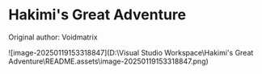 # Hakimi's Great Adventure

Original author: Voidmatrix

![image-20250119153318847](D:\Visual Studio Workspace\Hakimi's Great Adventure\README.assets\image-20250119153318847.png)
